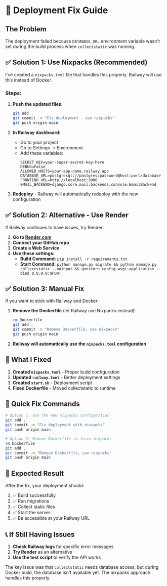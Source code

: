 # 🚨 Deployment Fix Guide

## The Problem
The deployment failed because `DATABASE_URL` environment variable wasn't set during the build process when `collectstatic` was running.

## ✅ Solution 1: Use Nixpacks (Recommended)

I've created a `nixpacks.toml` file that handles this properly. Railway will use this instead of Docker.

### Steps:
1. **Push the updated files:**
   ```bash
   git add .
   git commit -m "Fix deployment - use nixpacks"
   git push origin main
   ```

2. **In Railway dashboard:**
   - Go to your project
   - Go to Settings → Environment
   - Add these variables:
     ```
     SECRET_KEY=your-super-secret-key-here
     DEBUG=False
     ALLOWED_HOSTS=your-app-name.railway.app
     DATABASE_URL=postgresql://postgres:password@host:port/database
     FRONTEND_URL=http://localhost:3000
     EMAIL_BACKEND=django.core.mail.backends.console.EmailBackend
     ```

3. **Redeploy** - Railway will automatically redeploy with the new configuration

## ✅ Solution 2: Alternative - Use Render

If Railway continues to have issues, try Render:

1. **Go to [Render.com](https://render.com)**
2. **Connect your GitHub repo**
3. **Create a Web Service**
4. **Use these settings:**
   - **Build Command:** `pip install -r requirements.txt`
   - **Start Command:** `python manage.py migrate && python manage.py collectstatic --noinput && gunicorn config.wsgi:application --bind 0.0.0.0:$PORT`

## ✅ Solution 3: Manual Fix

If you want to stick with Railway and Docker:

1. **Remove the Dockerfile** (let Railway use Nixpacks instead):
   ```bash
   rm Dockerfile
   git add .
   git commit -m "Remove Dockerfile, use nixpacks"
   git push origin main
   ```

2. **Railway will automatically use the `nixpacks.toml` configuration**

## 🔧 What I Fixed

1. **Created `nixpacks.toml`** - Proper build configuration
2. **Updated `railway.toml`** - Better deployment settings
3. **Created `start.sh`** - Deployment script
4. **Fixed Dockerfile** - Moved collectstatic to runtime

## 🚀 Quick Fix Commands

```bash
# Option 1: Use the new nixpacks configuration
git add .
git commit -m "Fix deployment with nixpacks"
git push origin main

# Option 2: Remove Dockerfile to force nixpacks
rm Dockerfile
git add .
git commit -m "Remove Dockerfile, use nixpacks"
git push origin main
```

## 🎯 Expected Result

After the fix, your deployment should:
1. ✅ Build successfully
2. ✅ Run migrations
3. ✅ Collect static files
4. ✅ Start the server
5. ✅ Be accessible at your Railway URL

## 📞 If Still Having Issues

1. **Check Railway logs** for specific error messages
2. **Try Render** as an alternative
3. **Use the test script** to verify the API works

The key issue was that `collectstatic` needs database access, but during Docker build, the database isn't available yet. The nixpacks approach handles this properly.
